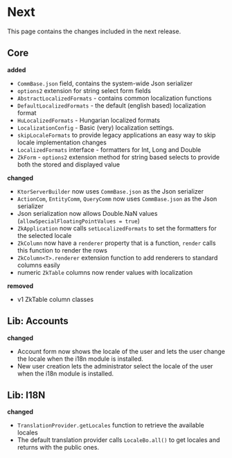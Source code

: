 # Next

This page contains the changes included in the next release.

## Core

**added**

* `CommBase.json` field, contains the system-wide Json serializer
* `options2` extension for string select form fields
* `AbstractLocalizedFormats` - contains common localization functions
* `DefaultLocalizedFormats` - the default (english based) localization format
* `HuLocalizedFormats` - Hungarian localized formats
* `LocalizationConfig` - Basic (very) localization settings.
* `skipLocaleFormats` to provide legacy applications an easy way to skip locale implementation changes
* `LocalizedFormats` interface - formatters for Int, Long and Double
* `ZkForm` - `options2` extension method for string based selects to provide both the stored and displayed value

**changed**

* `KtorServerBuilder` now uses `CommBase.json` as the Json serializer
* `ActionCom`, `EntityComm`, `QueryComm` now uses `CommBase.json` as the Json serializer
* Json serialization now allows Double.NaN values (`allowSpecialFloatingPointValues = true`)
* `ZkApplication` now calls `setLocalizedFormats` to set the formatters for the selected locale
* `ZkColumn` now have a `renderer` property that is a function, `render` calls this function to render the rows
* `ZkColumn<T>.renderer` extension function to add renderers to standard columns easily
* numeric `ZkTable` columns now render values with localization

**removed**

* v1 ZkTable column classes

## Lib: Accounts

**changed**

* Account form now shows the locale of the user and lets the user change the locale when the i18n module is installed.
* New user creation lets the administrator select the locale of the user when the i18n module is installed.

## Lib: I18N

**changed**

* `TranslationProvider.getLocales` function to retrieve the available locales
* The default translation provider calls `LocaleBo.all()` to get locales and returns with the public ones.